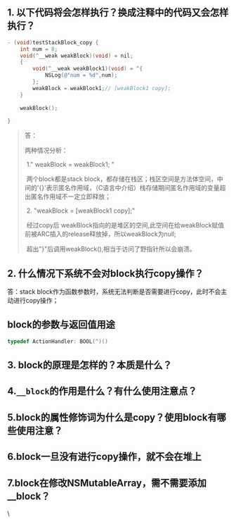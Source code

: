 ## 1. 以下代码将会怎样执行？换成注释中的代码又会怎样执行？

```objective-c
- (void)testStackBlock_copy {
    int num = 8;
    void(^__weak weakBlock)(void) = nil;
    {
        void(^__weak weakBlock1)(void) = ^{
            NSLog(@"num = %d",num);
        };  
        weakBlock = weakBlock1;// [weakBlock1 copy];
    }
    
    weakBlock();
    
}
```

> 答： 
>
> 两种情况分析：
>
> ​    1." weakBlock = weakBlock1; "
>
> ​     两个block都是stack block，都存储在栈区；栈区空间是方法体空间，中间的'{}'表示匿名作用域，（C语言中介绍）栈存储期间匿名作用域的变量超出匿名作用域不一定立即释放；
>
> ​     2. "weakBlock = [weakBlock1 copy];"
>
> ​     经过copy后 weakBlock指向的是堆区的空间,此空间在给weakBlock赋值前被ARC插入的release释放掉，所以weakBlock为null;
>
> ​     超出"}"后调用weakBlock(),相当于访问了野指针所以会崩溃。

## 2. 什么情况下系统不会对block执行copy操作？

答：stack block作为函数参数时，系统无法判断是否需要进行copy，此时不会主动进行copy操作；

## block的参数与返回值用途

```objective-c
typedef ActionHandler: BOOL(^)()
```

## 3. block的原理是怎样的？本质是什么？

## 4.`__block`的作用是什么？有什么使用注意点？

## 5.block的属性修饰词为什么是copy？使用block有哪些使用注意？

## 6.block一旦没有进行copy操作，就不会在堆上

## 7.block在修改NSMutableArray，需不需要添加__block？



\

